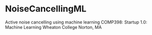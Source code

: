 # NoiseCancellingML
Active noise cancelling using machine learning
COMP398: Startup 1.0: Machine Learning
Wheaton College
Norton, MA
